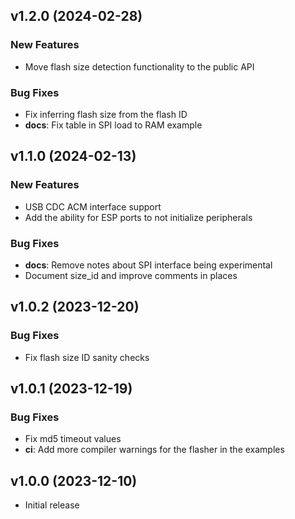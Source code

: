 ## v1.2.0 (2024-02-28)

### New Features

- Move flash size detection functionality to the public API

### Bug Fixes

- Fix inferring flash size from the flash ID
- **docs**: Fix table in SPI load to RAM example

## v1.1.0 (2024-02-13)

### New Features

- USB CDC ACM interface support
- Add the ability for ESP ports to not initialize peripherals

### Bug Fixes

- **docs**: Remove notes about SPI interface being experimental
- Document size_id and improve comments in places

## v1.0.2 (2023-12-20)

### Bug Fixes

- Fix flash size ID sanity checks

## v1.0.1 (2023-12-19)

### Bug Fixes

- Fix md5 timeout values
- **ci**: Add more compiler warnings for the flasher in the examples

## v1.0.0 (2023-12-10)

- Initial release
